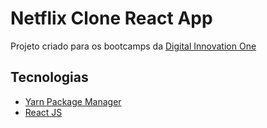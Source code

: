 # Netflix Clone React App

Projeto criado para os bootcamps da [Digital Innovation One](https://digitalinnovation.one/)

## Tecnologias
* [Yarn Package Manager](https://classic.yarnpkg.com/en/docs/)
* [React JS](https://pt-br.reactjs.org/docs/getting-started.html)